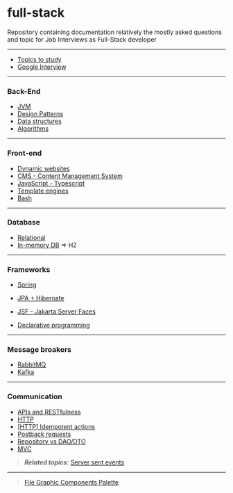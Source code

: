 # full-stack

Repository containing documentation relatively the mostly asked questions and topic for Job Interviews as Full-Stack developer

---

- [Topics to study](Topics%20to%20study/README.md)
- [Google Interview](Google%20Interview/README.md)

---
### Back-End
- [JVM](JVM/README.md)
- [Design Patterns](Design%20Patterns.md)
- [Data structures](Data%20structures.md)
- [Algorithms](Algorithms.md)
---
### Front-end
- [Dynamic websites](Dynamic%20websites.md)
- [CMS - Content Management System](CMS%20-%20Content%20Management%20System.md)
- [JavaScript - Typescript](JavaScript%20-%20Typescript/README.md)
- [Template engines](Template%20engines/README.md)
- [Bash](Bash/README.md)
---
### Database
- [Relational](Relational/README.md)
- [In-memory DB](In-memory%20DB.md) => H2
---
### Frameworks
- [Spring](Spring/README.md)
- [JPA + Hibernate](JPA%20&%20ORMs/README.md)

- [JSF - Jakarta Server Faces](JSF%20-%20Jakarta%20Server%20Faces/README.md)
- [Declarative programming](Declarative%20programming.md)
---
### Message broakers
- [RabbitMQ](RabbitMQ.md)
- [Kafka](Kafka.md)
---
### Communication
- [APIs and RESTfulness](APIs%20and%20RESTfulness.md)
- [HTTP](HTTP.md)
- [[HTTP] Idempotent actions]([HTTP]%20Idempotent%20actions.md)
- [Postback requests](Postback%20requests.md)
- [Repository vs DAO/DTO](Repository%20vs%20DAO%20DTO.md)
- [MVC](MVC.md)
> ***Related topics:*** 
> [Server sent events](Server%20sent%20events.md)

---
> [File Graphic Components Palette](File%20Graphic%20Components%20Palette.md)



